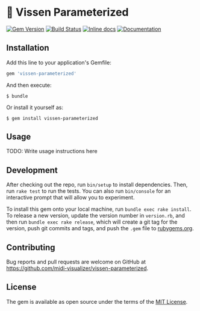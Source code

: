 # 🥀 Vissen Parameterized

[![Gem Version](https://badge.fury.io/rb/vissen-parameterized.svg)](https://badge.fury.io/rb/vissen-parameterized)
[![Build Status](https://travis-ci.org/midi-visualizer/vissen-parameterized.svg?branch=master)](https://travis-ci.org/midi-visualizer/vissen-parameterized)
[![Inline docs](http://inch-ci.org/github/midi-visualizer/vissen-parameterized.svg?branch=master)](http://inch-ci.org/github/midi-visualizer/vissen-parameterized)
[![Documentation](http://img.shields.io/badge/docs-rdoc.info-blue.svg)](http://www.rubydoc.info/gems/vissen-parameterized/)

## Installation

Add this line to your application's Gemfile:

```ruby
gem 'vissen-parameterized'
```

And then execute:

    $ bundle

Or install it yourself as:

    $ gem install vissen-parameterized

## Usage

TODO: Write usage instructions here

## Development

After checking out the repo, run `bin/setup` to install dependencies. Then, run `rake test` to run the tests. You can also run `bin/console` for an interactive prompt that will allow you to experiment.

To install this gem onto your local machine, run `bundle exec rake install`. To release a new version, update the version number in `version.rb`, and then run `bundle exec rake release`, which will create a git tag for the version, push git commits and tags, and push the `.gem` file to [rubygems.org](https://rubygems.org).

## Contributing

Bug reports and pull requests are welcome on GitHub at https://github.com/midi-visualizer/vissen-parameterized.

## License

The gem is available as open source under the terms of the [MIT License](https://opensource.org/licenses/MIT).
